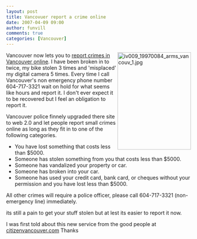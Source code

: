 ```yaml
---
layout: post
title: Vancovuer report a crime online   
date: 2007-04-09 09:00
author: funvill
comments: true
categories: [Vancouver]
---
```

<a href="https://vancouver.ca/citizenreport_wa/"><img src="http://www.abluestar.com/blog/wp-content/uploads/iv009_19970084_arms_vancouv_1.jpg" alt="iv009_19970084_arms_vancouv_1.jpg" title="iv009_19970084_arms_vancouv_1.jpg" align="right" border="0" height="266" width="200" /></a>Vancouver now lets you to <a href="https://vancouver.ca/citizenreport_wa/">report crimes in Vancouver online</a>.  I have been broken in to twice, my bike stolen 3 times and 'misplaced' my digital camera 5 times. Every time I call Vancouver's non emergency phone number 604-717-3321 wait on hold for what seems like hours and report it. I don't ever expect it to be recovered but I feel an obligation to report it.

Vancouver police finnely upgraded there site to web 2.0 and let people report small crimes online as long as they fit in to one of the following categories.
<ul>
	<li>You have lost something that costs less than $5000.</li>
	<li> Someone has stolen something from you that costs less than $5000.</li>
	<li> Someone has vandalized your property or car.</li>
	<li> Someone has broken into your car.</li>
	<li> Someone has used your credit card, bank card, or cheques without your permission and you have lost less than $5000.</li>
</ul>
All other crimes will require a police officer, please call 604-717-3321 (non-emergency line) immediately.

its still a pain to get your stuff stolen but at lest its easier to report it now.

I was first told about this new service from the good people at <a href="http://citizenvancouver.com/?p=76">citizenvancouver.com</a> Thanks
